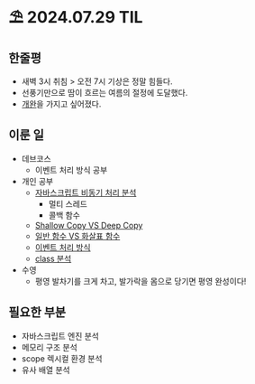 # ⛱️ 2024.07.29 TIL

## 한줄평

- 새벽 3시 취침 > 오전 7시 기상은 정말 힘들다.
- 선풍기만으로 땀이 흐르는 여름의 절정에 도달했다.
- [개완](https://magpie-and-tiger.com/product/%ED%86%A0%EB%A6%BC%EB%8F%84%EC%98%88x%EB%A7%A5%ED%8C%8C%EC%9D%B4%EC%95%A4%ED%83%80%EC%9D%B4%EA%B1%B0-%EB%AC%B4%EC%9C%A0%EA%B0%9C%EC%99%84/53/category/42/display/1/)을 가지고 싶어졌다.

## 이룬 일

- 데브코스
  - 이벤트 처리 방식 공부
- 개인 공부
  - [자바스크립트 비동기 처리 분석](https://github.com/minjeongss/JavaScript-Practice/tree/main/%EB%B9%84%EB%8F%99%EA%B8%B0%EC%B2%98%EB%A6%AC)
    - 멀티 스레드
    - 콜백 함수
  - [Shallow Copy VS Deep Copy](https://github.com/minjeongss/JavaScript-Practice/tree/main/%EB%B3%B5%EC%82%AC)
  - [일반 함수 VS 화살표 함수](https://github.com/minjeongss/JavaScript-Practice/tree/main/%ED%95%A8%EC%88%98)
  - [이벤트 처리 방식](https://github.com/minjeongss/JavaScript-Practice/tree/main/%EC%9D%B4%EB%B2%A4%ED%8A%B8%EC%B2%98%EB%A6%AC)
  - [class 분석](https://github.com/minjeongss/JavaScript-Practice/tree/main/%ED%81%B4%EB%9E%98%EC%8A%A4)
- 수영
  - 평영 발차기를 크게 차고, 발가락을 몸으로 당기면 평영 완성이다!

## 필요한 부분

- 자바스크립트 엔진 분석
- 메모리 구조 분석
- scope 렉시컬 환경 분석
- 유사 배열 분석

